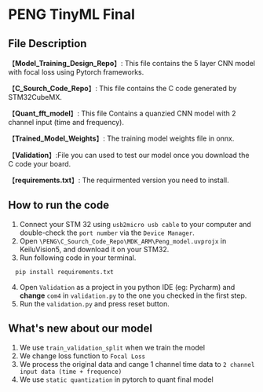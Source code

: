 # PENG TinyML Final

## File Description
【**Model_Training_Design_Repo**】: This file contains the 5 layer CNN model with focal loss using Pytorch frameworks. 

【**C_Sourch_Code_Repo**】: This file contains the C code generated by STM32CubeMX.

【**Quant_fft_model**】: This file Contains a quanzied CNN model with 2 channel input (time and frequency). 

【**Trained_Model_Weights**】: The training model weights file in onnx.

【**Validation**】:File you can used to test our model once you download the C code your board.

【**requirements.txt**】: The requirmented version you need to install.

## How to run the code
1. Connect your STM 32 using `usb2micro usb cable` to your computer and double-check the `port number` via the `Device Manager`.
2. Open `\PENG\C_Sourch_Code_Repo\MDK_ARM\Peng_model.uvprojx` in KeiluVision5, and download it on your STM32.
3. Run following code in your terminal.

```python
  pip install requirements.txt
```

4. Open `Validation` as a project in you python IDE (eg: Pycharm) and **change** `com4` in `validation.py` to the one you checked in the first step.
5. Run the `validation.py` and press reset button.

## What's new about our model
1. We use `train_validation_split` when we train the model
2. We change loss function to `Focal Loss`
3. We process the original data and cange 1 channel time data to `2 channel input data (time + frequence)`
4. We use `static quantization` in pytorch to quant final model
